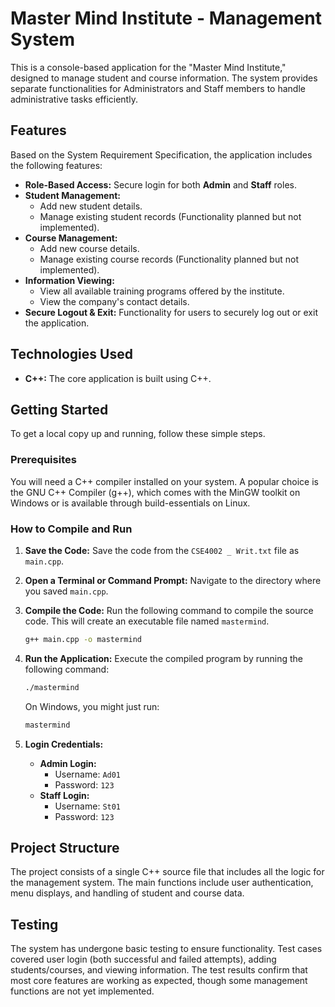 # Master Mind Institute - Management System

This is a console-based application for the "Master Mind Institute," designed to manage student and course information. The system provides separate functionalities for Administrators and Staff members to handle administrative tasks efficiently.

## Features

Based on the System Requirement Specification, the application includes the following features:

* **Role-Based Access:** Secure login for both **Admin** and **Staff** roles.
* **Student Management:**
    * Add new student details.
    * Manage existing student records (Functionality planned but not implemented).
* **Course Management:**
    * Add new course details.
    * Manage existing course records (Functionality planned but not implemented).
* **Information Viewing:**
    * View all available training programs offered by the institute.
    * View the company's contact details.
* **Secure Logout & Exit:** Functionality for users to securely log out or exit the application.

## Technologies Used

* **C++:** The core application is built using C++.

## Getting Started

To get a local copy up and running, follow these simple steps.

### Prerequisites

You will need a C++ compiler installed on your system. A popular choice is the GNU C++ Compiler (g++), which comes with the MinGW toolkit on Windows or is available through build-essentials on Linux.

### How to Compile and Run

1.  **Save the Code:**
    Save the code from the `CSE4002 _ Writ.txt` file as `main.cpp`.

2.  **Open a Terminal or Command Prompt:**
    Navigate to the directory where you saved `main.cpp`.

3.  **Compile the Code:**
    Run the following command to compile the source code. This will create an executable file named `mastermind`.
    ```sh
    g++ main.cpp -o mastermind
    ```

4.  **Run the Application:**
    Execute the compiled program by running the following command:
    ```sh
    ./mastermind
    ```
    On Windows, you might just run:
    ```sh
    mastermind
    ```
5.  **Login Credentials:**
    * **Admin Login:**
        * Username: `Ad01`
        * Password: `123`
    * **Staff Login:**
        * Username: `St01`
        * Password: `123`

## Project Structure

The project consists of a single C++ source file that includes all the logic for the management system. The main functions include user authentication, menu displays, and handling of student and course data.

## Testing

The system has undergone basic testing to ensure functionality. Test cases covered user login (both successful and failed attempts), adding students/courses, and viewing information. The test results confirm that most core features are working as expected, though some management functions are not yet implemented.
